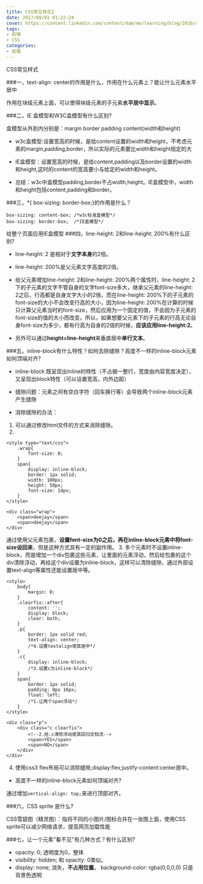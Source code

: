 ```yaml
---
title: CSS常见样式2
date: 2017/08/01 01:22:24
cover: https://content.linkedin.com/content/dam/me/learning/blog/2016/september/CSS.jpg
tags: 
- 前端
- CSS
categories: 
- 前端
---
```

CSS常见样式
<!--more-->

###一，text-align: center的作用是什么，作用在什么元素上？能让什么元素水平居中

作用在块级元素上面，可以使得块级元素的子元素**水平居中显示**。



###二，IE 盒模型和W3C盒模型有什么区别?

盒模型从外到内分别是：margin border padding content(width和height)

- w3c盒模型:设置宽高的时候，是给content设置的width和height，不考虑元素的margin,padding,border，所以实际的元素要比width和height规定的大
- IE盒模型：设置宽高的时候，是给content,padding以及border设置的width和height,这时的content的宽高要小与给定的width和height。

- 总结：w3c中盒模型padding,border不占width,height。IE盒模型中，width和height包括content,padding和border。


###三，*{ box-sizing: border-box;}的作用是什么？

```
box-sizing: content-box; /*w3c标准盒模型*/ 
box-sizing: border-box;  /*IE盒模型*/
```
给整个页面应用IE盒模型
###四，line-height: 2和line-height: 200%有什么区别?

- line-height: 2 是相对于**文字本身**的2倍。
- line-height: 200%是父元素文字高度的2倍。
- 给父元素增加line-height: 2和line-height: 200%两个属性时，line-height: 2下的子元素的文字不管自身的文字font-size多大，继承父元素的line-height: 2之后，行高都是自身文字大小的2倍，而在line-height: 200%下的子元素的font-size的大小不会改变行高的大小，因为line-height: 200%在计算的时候只计算父元素当时的font-size，然后应用为一个固定的值，不会因为子元素的font-size的值的大小而改变。所以，如果想要父元素下的子元素的行高无论自身font-size为多少，都有行高为自身的2倍的时候，**应该应用line-height:2**。

- 另外可以通过**height=line-height**来垂直居中**单行文本**。

###五，inline-block有什么特性？如何去除缝隙？高度不一样的inline-block元素如何顶端对齐?

- inline-block 既呈现出Inline的特性（不占据一整行，宽度由内容宽度决定），又呈现出block特性（可以设置宽高，内外边距）

- 缝隙问题：元素之间有空白字符（回车换行等）会导致两个inline-block元素产生缝隙
- 消除缝隙的办法：
1. 可以通过修改html文件的方式来消除缝隙。
2. 
```
<style type="text/css">
    .wrap{
        font-size: 0;
    }
    span{
        display: inline-block;
        border: 1px solid;
        width: 100px;
        height: 50px;
        font-size: 14px;
    }
</style>

<div class="wrap">
    <span>deejay</span>
    <span>deejay</span>
</div>
``` 
通过使用父元素包裹，**设置font-size为0之后，再在inline-block元素中将font-size设回来**，但是这种方式具有一定的副作用。
3. 多个元素时不设置inline-block，而是增加一个div包裹这些元素，让里面的元素浮动，然后给包裹的这个div清除浮动，再给这个div设置为inline-block，这样可以清除缝隙，通过外部设置text-align等属性还能设置居中等。
```
<style>
    body{
        margin: 0;
    }
    .clearfix::after{
        content: '';
        display: block;
        clear: both;
    }
    .p{
        border: 1px solid red;
        text-align: center;
        /*4.设置textalign使其居中*/
    }
    .c{
        display: inline-block;
        /*3.设置c为inline-block*/
    }
    span{
        border: 1px solid;
        padding: 8px 16px;
        float: left;
        /*1.让两个span浮动*/
    }
</style>

<div class="p">
    <div class="c clearfix">
        <!--2.给.c清除浮动使其回归文档流-->
        <span>YES</span>
        <span>NO</span>
    </div>
</div>
```
4. 使用css3 flex布局可以消除缝隙,display:flex;justify-content:center居中。
- 高度不一样的inline-block元素如何顶端对齐?

通过增加`vertical-align: top;`来进行顶部对齐。

###六，CSS sprite 是什么?

CSS雪碧图（精灵图）：指将不同的小图片/图标合并在一张图上面，使用CSS sprite可以减少网络请求，提高网页加载性能

###七，让一个元素"看不见"有几种方式？有什么区别?

- opacity: 0; 透明度为0，整体
- visibility: hidden; 和 opacity: 0类似。
- display: none; 消失，**不占用位置**。
background-color: rgba(0,0,0,0) 只是背景色透明
